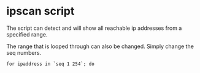 # ipscan script

The script can detect and will show all reachable ip addresses from a specified range.
 
 The range that is looped through can also be changed. Simply change the seq numbers.
 ```
 for ipaddress in `seq 1 254`; do
 ```
 


